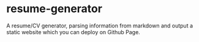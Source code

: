 # resume-generator
A resume/CV generator, parsing information from markdown and output a static website which you can deploy on Github Page.
